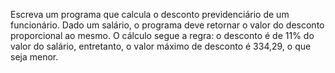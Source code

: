 Escreva um programa que calcula o desconto previdenciário de um funcionário. Dado um 
salário, o programa deve retornar o valor do desconto proporcional ao mesmo. O cálculo 
segue a regra: o desconto é de 11% do valor do salário, entretanto, o valor máximo de 
desconto é 334,29, o que seja menor.